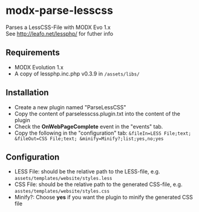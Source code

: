 # modx-parse-lesscss

Parses a LessCSS-File with MODX Evo 1.x<br>
See http://leafo.net/lessphp/ for futher info

## Requirements

- MODX Evolution 1.x
- A copy of lessphp.inc.php v0.3.9 in `/assets/libs/`

## Installation

- Create a new plugin named "ParseLessCSS"
- Copy the content of parselesscss.plugin.txt into the content of the plugin
- Check the **OnWebPageComplete** event in the "events" tab.
- Copy the following in the "configuration" tab: `&fileIn=LESS File;text; &fileOut=CSS File;text; &minify=Minify?;list;yes,no;yes`

## Configuration
- LESS File: should be the relative path to the LESS-file, e.g. `assets/templates/website/styles.less`
- CSS File: should be the relative path to the generated CSS-file, e.g. `asstes/templates/website/styles.css`
- Minify?: Choose **yes** if you want the plugin to minify the generated CSS file

